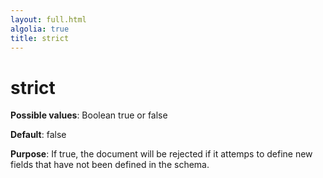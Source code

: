 ```yaml
---
layout: full.html
algolia: true
title: strict
---
```


# strict

**Possible values**: Boolean true or false

**Default**: false

**Purpose**: If true, the document will be rejected if it attemps to define new fields that have not been defined in the schema.
